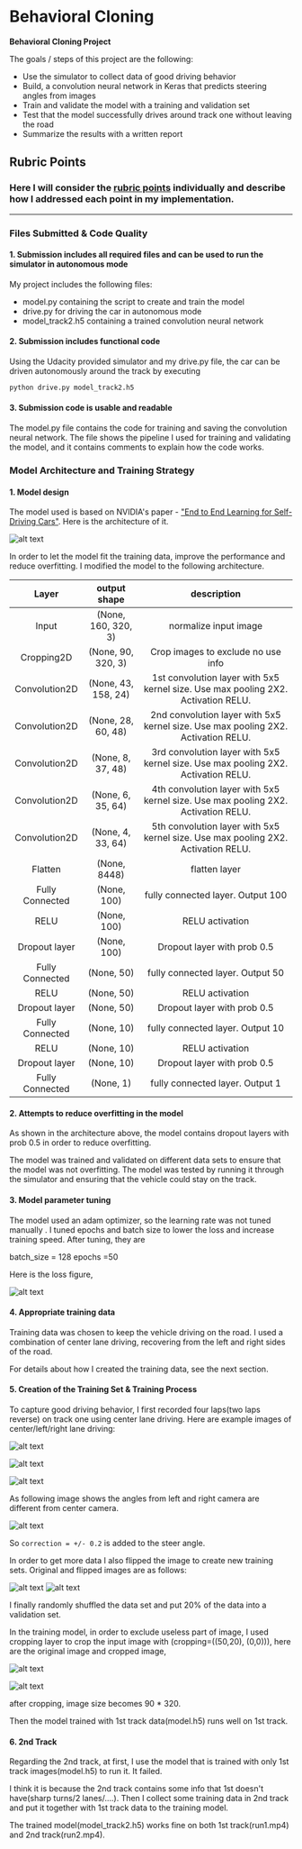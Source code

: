 # **Behavioral Cloning** 

**Behavioral Cloning Project**

The goals / steps of this project are the following:
* Use the simulator to collect data of good driving behavior
* Build, a convolution neural network in Keras that predicts steering angles from images
* Train and validate the model with a training and validation set
* Test that the model successfully drives around track one without leaving the road
* Summarize the results with a written report


[//]: # (Image References)

[Nvidia_model]: ./output_img/Nvidia_model.JPG "Nvidia_model"
[loss_figure]: ./output_img/loss_track2_dropout_50.png "loss_figure"
[center_image]: ./output_img/center_2018_01_14_23_28_00_986.jpg "center_image"
[left_image]: ./output_img/left_2018_01_14_23_28_00_986.jpg "left_image"
[right_image]: ./output_img/right_2018_01_14_23_28_00_986.jpg "right_image"
[multiple_cameras]: ./output_img/carnd-using-multiple-cameras.png "multiple_cameras"
[flipped_image]: ./output_img/flipped_image.png "flipped_image"
[cropped_image]: ./output_img/cropped_image.png "cropped_image"


## Rubric Points
### Here I will consider the [rubric points](https://review.udacity.com/#!/rubrics/432/view) individually and describe how I addressed each point in my implementation.  

---
### Files Submitted & Code Quality

#### 1. Submission includes all required files and can be used to run the simulator in autonomous mode

My project includes the following files:
* model.py containing the script to create and train the model
* drive.py for driving the car in autonomous mode
* model_track2.h5 containing a trained convolution neural network 

#### 2. Submission includes functional code
Using the Udacity provided simulator and my drive.py file, the car can be driven autonomously around the track by executing 
```sh
python drive.py model_track2.h5
```

#### 3. Submission code is usable and readable

The model.py file contains the code for training and saving the convolution neural network. The file shows the pipeline I used for training and validating the model, and it contains comments to explain how the code works.

### Model Architecture and Training Strategy

#### 1. Model design

The model used is based on NVIDIA's paper - ["End to End Learning for Self-Driving Cars"](https://arxiv.org/pdf/1604.07316v1.pdf). Here is the architecture of it.

![alt text][Nvidia_model]

In order to let the model fit the training data, improve the performance and reduce overfitting. I modified the model to the following architecture.

| Layer         		|     output shape	        					|               					description                 				   |
|:---------------------:|:---------------------------------------------:|:--------------------------------------------------------------------------------:| 
| Input         		| (None, 160, 320, 3)   						| normalize input image                     									   |
| Cropping2D     		| (None, 90, 320, 3) 							| Crop images to exclude no use info        									   |
| Convolution2D			| (None, 43, 158, 24)							| 1st convolution layer with 5x5 kernel size. Use max pooling 2X2. Activation RELU.|
| Convolution2D	      	| (None, 28, 60, 48)		 				    | 2nd convolution layer with 5x5 kernel size. Use max pooling 2X2. Activation RELU.|
| Convolution2D	    	| (None, 8, 37, 48)   							| 3rd convolution layer with 5x5 kernel size. Use max pooling 2X2. Activation RELU.|
| Convolution2D			| (None, 6, 35, 64) 							| 4th convolution layer with 5x5 kernel size. Use max pooling 2X2. Activation RELU.|
| Convolution2D	      	| (None, 4, 33, 64) 				    		| 5th convolution layer with 5x5 kernel size. Use max pooling 2X2. Activation RELU.|
| Flatten		        | (None, 8448)        							| flatten layer																	   |
| Fully Connected		| (None, 100)		        			        | fully connected layer. Output 100												   |
| RELU					| (None, 100)									| RELU activation																   |
| Dropout layer  	    | (None, 100)									| Dropout layer with prob 0.5                                                      |
| Fully Connected		| (None, 50)		        			        | fully connected layer. Output 50												   |
| RELU					| (None, 50)									| RELU activation																   |
| Dropout layer  	    | (None, 50)									| Dropout layer with prob 0.5                                                      |
| Fully Connected		| (None, 10)		        			        | fully connected layer. Output 10												   |
| RELU					| (None, 10)									| RELU activation																   |
| Dropout layer  	    | (None, 10)									| Dropout layer with prob 0.5                                                      |
| Fully Connected		| (None, 1)	 	        			            | fully connected layer. Output 1												   |



#### 2. Attempts to reduce overfitting in the model

As shown in the architecture above, the model contains dropout layers with prob 0.5 in order to reduce overfitting. 

The model was trained and validated on different data sets to ensure that the model was not overfitting. The model was tested by running it through the simulator and ensuring that the vehicle could stay on the track.


#### 3. Model parameter tuning

The model used an adam optimizer, so the learning rate was not tuned manually .
I tuned epochs and batch size to lower the loss and increase training speed.
After tuning, they are

batch_size = 128
epochs =50

Here is the loss figure,

![alt text][loss_figure]


#### 4. Appropriate training data

Training data was chosen to keep the vehicle driving on the road. I used a combination of center lane driving, recovering from the left and right sides of the road. 

For details about how I created the training data, see the next section. 

#### 5. Creation of the Training Set & Training Process

To capture good driving behavior, I first recorded four laps(two laps reverse) on track one using center lane driving. Here are example images of center/left/right lane driving:

![alt text][center_image]

![alt text][left_image]

![alt text][right_image]

As following image shows the angles from left and right camera are different from center camera. 

![alt text][multiple_cameras]

So `correction = +/- 0.2` is added to the steer angle. 

In order to get more data I also flipped the image to create new training sets. Original and flipped images are as follows:

![alt text][center_image]  ![alt text][flipped_image]

I finally randomly shuffled the data set and put 20% of the data into a validation set. 

In the training model, in order to exclude useless part of image, I used cropping layer to crop the input image with (cropping=((50,20), (0,0))), here are the original image and cropped image,

![alt text][center_image]

![alt text][cropped_image]

after cropping, image size becomes 90 * 320.

Then the model trained with 1st track data(model.h5) runs well on 1st track. 

#### 6. 2nd Track

Regarding the 2nd track, at first, I use the model that is trained with only 1st track images(model.h5) to run it. It failed.

I think it is because the 2nd track contains some info that 1st doesn't have(sharp turns/2 lanes/....). Then I collect some training data in 2nd track and put it together with 1st track data to the training model. 

The trained model(model_track2.h5) works fine on both 1st track(run1.mp4) and 2nd track(run2.mp4).

